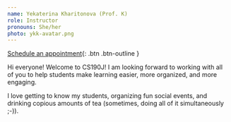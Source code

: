 ```yaml
---
name: Yekaterina Kharitonova (Prof. K)
role: Instructor
pronouns: She/her
photo: ykk-avatar.png
---
```


[Schedule an appointment](https://calendar.google.com/calendar/u/0/selfsched?sstoken=UUFjZExlYWxLMkdRfGRlZmF1bHR8NTZmMGZmY2IyYjFmZTVmMmNmNWQ0YmUxZjQ2MWUwOGY){: .btn .btn-outline }

Hi everyone! Welcome to CS190J! 
I am looking forward to working with all of you to help students make learning easier, more organized, and more engaging. 

I love getting to know my students, organizing fun social events, and drinking copious amounts of tea (sometimes, doing all of it simultaneously ;-)).

